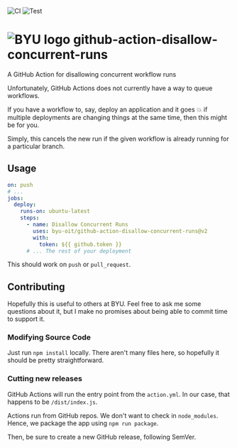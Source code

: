 ![CI](https://github.com/byu-oit/github-action-disallow-concurrent-runs/workflows/CI/badge.svg)
![Test](https://github.com/byu-oit/github-action-disallow-concurrent-runs/workflows/Test/badge.svg)

# ![BYU logo](https://www.hscripts.com/freeimages/logos/university-logos/byu/byu-logo-clipart-128.gif) github-action-disallow-concurrent-runs
A GitHub Action for disallowing concurrent workflow runs

Unfortunately, GitHub Actions does not currently have a way to queue workflows.

If you have a workflow to, say, deploy an application and it goes :boom: if multiple deployments are changing things at the same time, then this might be for you.

Simply, this cancels the new run if the given workflow is already running for a particular branch.

## Usage

```yaml
on: push
# ...
jobs:
  deploy:
    runs-on: ubuntu-latest
    steps:
      - name: Disallow Concurrent Runs
        uses: byu-oit/github-action-disallow-concurrent-runs@v2
        with:
          token: ${{ github.token }}
      # ... The rest of your deployment
```

This should work on `push` or `pull_request`.

## Contributing
Hopefully this is useful to others at BYU. Feel free to ask me some questions about it, but I make no promises about being able to commit time to support it.

### Modifying Source Code

Just run `npm install` locally. There aren't many files here, so hopefully it should be pretty straightforward.

### Cutting new releases

GitHub Actions will run the entry point from the `action.yml`. In our case, that happens to be `/dist/index.js`.

Actions run from GitHub repos. We don't want to check in `node_modules`. Hence, we package the app using `npm run package`.

Then, be sure to create a new GitHub release, following SemVer.
